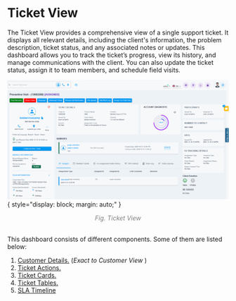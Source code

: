 # Ticket View

The Ticket View provides a comprehensive view of a single support ticket. It displays all relevant details, including the client's information, the problem description, ticket status, and any associated notes or updates. This dashboard allows you to track the ticket’s progress, view its history, and manage communications with the client. You can also update the ticket status, assign it to team members, and schedule field visits.

![Ticket View](img/ticket-view.png){ style="display: block; margin: auto;" }
<div align="center">
<i style="font-size: 14px; color: grey;">Fig. Ticket View</i>
</div><br>

This dashboard consists of different components. Some of them are listed below:

1. [Customer Details.](customer-details.md) (*Exact to Customer View* )
1. [Ticket Actions.](ticket-actions.md)
1. [Ticket Cards.](ticket-cards.md)
1. [Ticket Tables.](ticket-tables.md)
1. [SLA Timeline](SLA-timeline.md)
